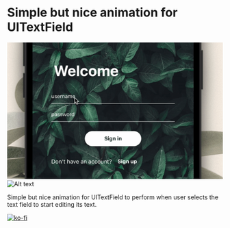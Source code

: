 # Simple but nice animation for UITextField


![ Alt text](textfield-animation-zoom.gif) [](textfield-animation-zoom.gif)
![ Alt text](textfield-animation.gif) [](textfield-animation.gif)

Simple but nice animation for UITextField to perform when user selects the text field to start editing its text.


[![ko-fi](https://ko-fi.com/img/githubbutton_sm.svg)](https://ko-fi.com/F1F36G9EI)
